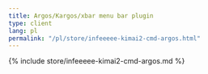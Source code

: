 ```yaml
---
title: Argos/Kargos/xbar menu bar plugin
type: client
lang: pl
permalink: "/pl/store/infeeeee-kimai2-cmd-argos.html"
---
```


{% include store/infeeeee-kimai2-cmd-argos.md %}
